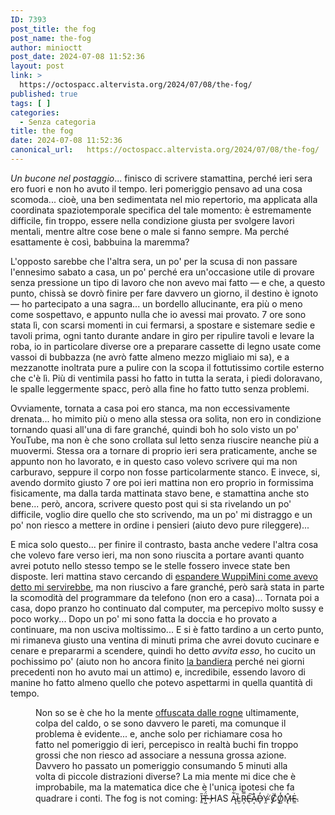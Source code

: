 ```yaml
---
ID: 7393
post_title: the fog
post_name: the-fog
author: minioctt
post_date: 2024-07-08 11:52:36
layout: post
link: >
  https://octospacc.altervista.org/2024/07/08/the-fog/
published: true
tags: [ ]
categories:
  - Senza categoria
title: the fog
date: 2024-07-08 11:52:36
canonical_url:   https://octospacc.altervista.org/2024/07/08/the-fog/
---
```

<!-- wp:paragraph -->
<p><em>Un bucone nel postaggio</em>... finisco di scrivere stamattina, perché ieri sera ero fuori e non ho avuto il tempo. Ieri pomeriggio pensavo ad una cosa scomoda... cioè, una ben sedimentata nel mio repertorio, ma applicata alla coordinata spaziotemporale specifica del tale momento: è estremamente difficile, fin troppo, essere nella condizione giusta per svolgere lavori mentali, mentre altre cose bene o male si fanno sempre. Ma perché esattamente è così, babbuina la maremma?</p>
<!-- /wp:paragraph -->

<!-- wp:paragraph -->
<p>L'opposto sarebbe che l'altra sera, un po' per la scusa di non passare l'ennesimo sabato a casa, un po' perché era un'occasione utile di provare senza pressione un tipo di lavoro che non avevo mai fatto — e che, a questo punto, chissà se dovrò finire per fare davvero un giorno, il destino è ignoto — ho partecipato a una sagra... un bordello allucinante, era più o meno come sospettavo, e appunto nulla che io avessi mai provato. 7 ore sono stata lì, con scarsi momenti in cui fermarsi, a spostare e sistemare sedie e tavoli prima, ogni tanto durante andare in giro per ripulire tavoli e levare la roba, io in particolare diverse ore a preparare cassette di legno usate come vassoi di bubbazza (ne avrò fatte almeno mezzo migliaio mi sa), e a mezzanotte inoltrata pure a pulire con la scopa il fottutissimo cortile esterno che c'è lì. Più di ventimila passi ho fatto in tutta la serata, i piedi doloravano, le spalle leggermente spacc, però alla fine ho fatto tutto senza problemi.</p>
<!-- /wp:paragraph -->

<!-- wp:paragraph -->
<p>Ovviamente, tornata a casa poi ero stanca, ma non eccessivamente drenata... ho mimito più o meno alla stessa ora solita, non ero in condizione tornando quasi all'una di fare granché, quindi boh ho solo visto un po' YouTube, ma non è che sono crollata sul letto senza riuscire neanche più a muovermi. Stessa ora a tornare di proprio ieri sera praticamente, anche se appunto non ho lavorato, e in questo caso volevo scrivere qui ma non carburavo, seppure il corpo non fosse particolarmente stanco. E invece, si, avendo dormito giusto 7 ore poi ieri mattina non ero proprio in formissima fisicamente, ma dalla tarda mattinata stavo bene, e stamattina anche sto bene... però, ancora, scrivere questo post qui si sta rivelando un po' difficile, voglio dire quello che sto scrivendo, ma un po' mi distraggo e un po' non riesco a mettere in ordine i pensieri (aiuto devo pure rileggere)...</p>
<!-- /wp:paragraph -->

<!-- wp:paragraph -->
<p>E mica solo questo... per finire il contrasto, basta anche vedere l'altra cosa che volevo fare verso ieri, ma non sono riuscita a portare avanti quanto avrei potuto nello stesso tempo se le stelle fossero invece state ben disposte. Ieri mattina stavo cercando di <a href="2024/07/02/mbviewer-a-casissimo/">espandere WuppiMini come avevo detto mi servirebbe</a>, ma non riuscivo a fare granché, però sarà stata in parte la scomodità del programmare da telefono (non ero a casa)... Tornata poi a casa, dopo pranzo ho continuato dal computer, ma percepivo molto sussy e poco worky... Dopo un po' mi sono fatta la doccia e ho provato a continuare, ma non usciva moltissimo... E si è fatto tardino a un certo punto, mi rimaneva giusto una ventina di minuti prima che avrei dovuto cucinare e cenare e prepararmi a scendere, quindi ho detto <em>avvita esso</em>, ho cucito un pochissimo po' (aiuto non ho ancora finito <a href="2024/07/04/bandieroct-quasi-a-meta/">la bandiera</a> perché nei giorni precedenti non ho avuto mai un attimo) e, incredibile, essendo lavoro di manine ho fatto almeno quello che potevo aspettarmi in quella quantità di tempo.</p>
<!-- /wp:paragraph -->

<!-- wp:paragraph -->
<p></p>
<!-- /wp:paragraph -->

<!-- wp:image {"id":7405,"sizeSlug":"full","linkDestination":"none","align":"center"} -->
<figure class="wp-block-image aligncenter size-full"><img src="{{site.cdnurl}}/assets/uploads/2024/07/image-4-edited.png" alt="" class="wp-image-7405"/><figcaption class="wp-element-caption">Non so se è che ho la mente <a href="2024/07/06/io-m/">offuscata dalle rogne</a> ultimamente, colpa del caldo, o se sono davvero le pareti, ma comunque il problema è evidente... e, anche solo per richiamare cosa ho fatto nel pomeriggio di ieri, percepisco in realtà buchi fin troppo grossi che non riesco ad associare a nessuna grossa azione. Davvero ho passato un pomeriggio consumando 5 minuti alla volta di piccole distrazioni diverse? La mia mente mi dice che è improbabile, ma la matematica dice che è l'unica ipotesi che fa quadrare i conti. The fog is not coming: Ĩ̵̱T̶͖̈́ ̶̦HAS Ą̴͋L̵̮̏R̵͎̿E̵̖͠À̴͔D̶̞̓Y̴̯͘ ̸̨̓C̸̬̈O̸̺̒M̶̢̂Ė̴̼.</figcaption></figure>
<!-- /wp:image -->